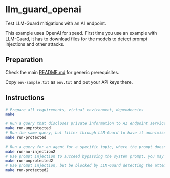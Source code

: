 # llm_guard_openai

Test LLM-Guard mitigations with an AI endpoint.

This example uses OpenAI for speed. First time you use an example with LLM-Guard, it has to download files for the models to detect prompt injections and other attacks.

## Preparation

Check the main [README.md](../../README.md) for generic prerequisites.

Copy `env-sample.txt` as `env.txt` and put your API keys there.

## Instructions

```bash
# Prepare all requirements, virtual environment, dependencies
make

# Run a query that discloses private information to AI endpoint service
make run-unprotected
# Run the same query, but filter through LLM-Guard to have it anonimized and deanonimize the response
make run-protected

# Run a query for an agent for a specific topic, where the prompt doesn't make the system prompt to deviate
make run-no-injection2
# Use prompt injection to succeed bypassing the system prompt, you may have to run several times
make run-unprotected2
# Use prompt injection, but be blocked by LLM-Guard detecting the attempt
make run-protected2
```


